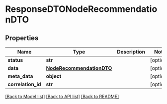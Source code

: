 # ResponseDTONodeRecommendationDTO

## Properties
Name | Type | Description | Notes
------------ | ------------- | ------------- | -------------
**status** | **str** |  | [optional] 
**data** | [**NodeRecommendationDTO**](NodeRecommendationDTO.md) |  | [optional] 
**meta_data** | **object** |  | [optional] 
**correlation_id** | **str** |  | [optional] 

[[Back to Model list]](../README.md#documentation-for-models) [[Back to API list]](../README.md#documentation-for-api-endpoints) [[Back to README]](../README.md)


